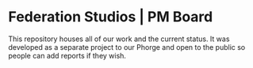 # Federation Studios | PM Board
This repository houses all of our work and the current status. It was developed as a separate project to our Phorge and open to the public so people can add reports if they wish.
